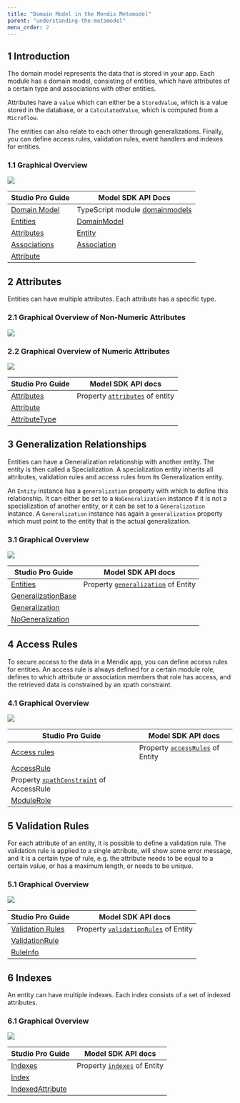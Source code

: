 ```yaml
---
title: "Domain Model in the Mendix Metamodel"
parent: "understanding-the-metamodel"
menu_order: 2
---
```


## 1 Introduction

The domain model represents the data that is stored in your app. Each module has a domain model, consisting of entities, which have attributes of a certain type and associations with other entities.

Attributes have a `value` which can either be a `StoredValue`, which is a value stored in the database, or a `CalculatedValue`, which is computed from a `Microflow`.

The entities can also relate to each other through generalizations. Finally, you can define access rules, validation rules, event handlers and indexes for entities.

### 1.1 Graphical Overview

![](attachments/14091498/16842837.svg)

Studio Pro Guide | Model SDK API Docs
--- | ---
[Domain Model](/refguide/domain-model) | TypeScript module [domainmodels](https://apidocs.mendix.com/modelsdk/latest/modules/domainmodels.html) 
[Entities](/refguide/entities) | [DomainModel](https://apidocs.mendix.com/modelsdk/latest/classes/domainmodels.domainmodel.html)
[Attributes](/refguide/attributes) | [Entity](https://apidocs.mendix.com/modelsdk/latest/classes/domainmodels.entity.html)
[Associations](/refguide/association-landing-page) | [Association](https://apidocs.mendix.com/modelsdk/latest/classes/domainmodels.association.html)
| [Attribute](https://apidocs.mendix.com/modelsdk/latest/classes/domainmodels.attribute.html)

## 2 Attributes

Entities can have multiple attributes. Each attribute has a specific type.

### 2.1 Graphical Overview of Non-Numeric Attributes

![](attachments/14091498/16842840.svg)

### 2.2 Graphical Overview of Numeric Attributes

![](attachments/14091498/16842841.svg)

Studio Pro Guide | Model SDK API docs
--- | ---
[Attributes](/refguide/attributes) | Property [`attributes`](https://apidocs.mendix.com/modelsdk/latest/classes/domainmodels.entity.html#attributes) of entity 
| [Attribute](https://apidocs.mendix.com/modelsdk/latest/classes/domainmodels.attribute.html)
| [AttributeType](https://apidocs.mendix.com/modelsdk/latest/classes/domainmodels.attributetype.html)

## 3 Generalization Relationships

Entities can have a Generalization relationship with another entity. The entity is then called a Specialization. A specialization entity inherits all attributes, validation rules and access rules from its Generalization entity.

An `Entity` instance has a `generalization` property with which to define this relationship. It can either be set to a `NoGeneralization` instance if it is not a specialization of another entity, or it can be set to a `Generalization` instance. A `Generalization` instance has again a `generalization` property which must point to the entity that is the actual generalization.

### 3.1 Graphical Overview

![](attachments/14091498/16842839.svg)

Studio Pro Guide | Model SDK API docs
--- | ---
[Entities](/refguide/entities) | Property [`generalization`](https://apidocs.mendix.com/modelsdk/latest/classes/domainmodels.entity.html#generalization) of Entity
| [GeneralizationBase](https://apidocs.mendix.com/modelsdk/latest/classes/domainmodels.generalizationbase.html)
| [Generalization](https://apidocs.mendix.com/modelsdk/latest/classes/domainmodels.generalization.html)
| [NoGeneralization](https://apidocs.mendix.com/modelsdk/latest/classes/domainmodels.nogeneralization.html)

## 4 Access Rules

To secure access to the data in a Mendix app, you can define access rules for entities. An access rule is always defined for a certain module role, defines to which attribute or association members that role has access, and the retrieved data is constrained by an xpath constraint.

### 4.1 Graphical Overview

![](attachments/14091498/16842835.svg)

Studio Pro Guide | Model SDK API docs
--- | ---
[Access rules](/refguide/access-rules) | Property [`accessRules`](https://apidocs.mendix.com/modelsdk/latest/classes/domainmodels.entity.html#accessrules) of Entity
| [AccessRule](https://apidocs.mendix.com/modelsdk/latest/classes/domainmodels.accessrule.html)
| Property [`xpathConstraint`](https://apidocs.mendix.com/modelsdk/latest/classes/domainmodels.accessrule.html#xpathconstraint) of AccessRule
| [ModuleRole](https://apidocs.mendix.com/modelsdk/latest/classes/security.modulerole.html)

## 5 Validation Rules

For each attribute of an entity, it is possible to define a validation rule. The validation rule is applied to a single attribute, will show some error message, and it is a certain type of rule, e.g. the attribute needs to be equal to a certain value, or has a maximum length, or needs to be unique.

### 5.1 Graphical Overview

![](attachments/14091498/16842834.svg)

Studio Pro Guide | Model SDK API docs
--- | ---
[Validation Rules](/refguide/validation-rules) | Property [`validationRules`](https://apidocs.mendix.com/modelsdk/latest/classes/domainmodels.entity.html#validationrules) of Entity
| [ValidationRule](https://apidocs.mendix.com/modelsdk/latest/classes/domainmodels.validationrule.html)
| [RuleInfo](https://apidocs.mendix.com/modelsdk/latest/classes/domainmodels.ruleinfo.html)

## 6 Indexes

An entity can have multiple indexes. Each index consists of a set of indexed attributes.

### 6.1 Graphical Overview

![](attachments/14091498/16842836.svg)

Studio Pro Guide | Model SDK API docs
--- | ---
[Indexes](/refguide/indexes) | Property [`indexes`](https://apidocs.mendix.com/modelsdk/latest/classes/domainmodels.entity.html#indexes) of Entity
| [Index](https://apidocs.mendix.com/modelsdk/latest/classes/domainmodels.index.html)
| [IndexedAttribute](https://apidocs.mendix.com/modelsdk/latest/classes/domainmodels.indexedattribute.html)
